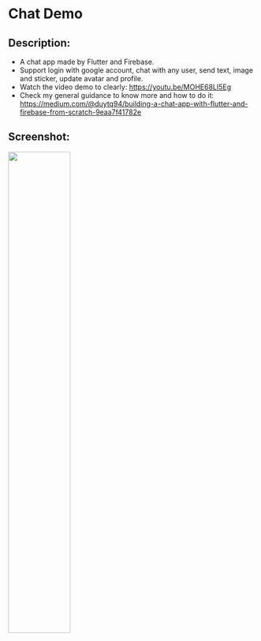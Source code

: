 # Chat Demo

## Description:
* A chat app made by Flutter and Firebase.
* Support login with google account, chat with any user, send text, image and sticker, update avatar and profile.
* Watch the video demo to clearly: https://youtu.be/MOHE68LI5Eg
* Check my general guidance to know more and how to do it: https://medium.com/@duytq94/building-a-chat-app-with-flutter-and-firebase-from-scratch-9eaa7f41782e

## Screenshot:

<img src="https://raw.githubusercontent.com/duytq94/flutter-chat-demo/master/screenshots/FlutterChatDemo.gif" height="50%" width="50%">

